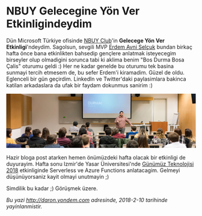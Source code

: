 # NBUY Gelecegine Yön Ver Etkinligindeydim  

Dün Microsoft Türkiye ofisinde [NBUY Club](http://nbuy.club/)'in **Gelecege Yön Ver Etkinligi**'ndeydim. Sagolsun, sevgili MVP [Erdem Avni Selçuk](http://www.eravse.com/) bundan birkaç hafta önce bana etkinlikten bahsedip gençlere anlatmak isteyecegim birseyler olup olmadigini sorunca tabi ki aklima benim "Bos Durma Bosa Çalis" oturumu geldi :) Her ne kadar genelde bu oturumu tek basina sunmayi tercih etmesem de, bu sefer Erdem'i kiramadim. Güzel de oldu. Eglenceli bir gün geçirdim. LinkedIn ve Twitter'daki paylasimlara bakinca katilan arkadaslara da ufak bir faydam dokunmus sanirim :) 

![Bos Durma Bosa Çalis Oturumum](media/NBUY-Club/bos-durma-bosa-calis-nbuy-club.jpg)

Hazir bloga post atarken hemen önümüzdeki hafta olacak bir etkinligi de duyurayim. Hafta sonu Izmir'de Yasar Üniversitesi'nde [Günümüz Teknolojisi 2018](https://www.eventbrite.com/e/gunumuz-teknolojisi-2018-registration-42709851315) etkinliginde Serverless ve Azure Functions anlatacagim. Gelmeyi düşünüyorsaniz kayit olmayi unutmayin ;) 

Simdilik bu kadar ;) Görüşmek üzere.


*Bu yazi http://daron.yondem.com adresinde, 2018-2-10 tarihinde yayinlanmistir.*